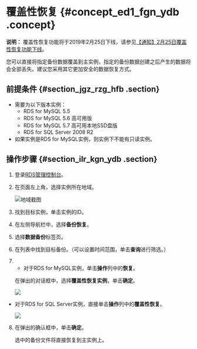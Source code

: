 # 覆盖性恢复 {#concept_ed1_fgn_ydb .concept}

**说明：** 覆盖性恢复功能将于2019年2月25日下线，请参见[【通知】2月25日覆盖性恢复功能下线](../../../../../intl.zh-CN/产品简介/【通知】2月25日覆盖性恢复功能下线.md#)。

您可以直接将指定备份数据覆盖到主实例，指定的备份数据创建之后产生的数据将会全部丢失。建议您采用其它更加安全的数据恢复方式。

## 前提条件 {#section_jgz_rzg_hfb .section}

-   需要为以下版本实例：
    -   RDS for MySQL 5.5
    -   RDS for MySQL 5.6 高可用版
    -   RDS for MySQL 5.7 高可用本地SSD盘版
    -   RDS for SQL Server 2008 R2
-   如果实例是RDS for MySQL实例，则实例下不能有只读实例。

## 操作步骤 {#section_ilr_kgn_ydb .section}

1.  登录[RDS管理控制台](https://rds.console.aliyun.com/)。
2.  在页面左上角，选择实例所在地域。

    ![地域截图](http://static-aliyun-doc.oss-cn-hangzhou.aliyuncs.com/assets/img/7882/154746018937169_zh-CN.png)

3.  找到目标实例，单击实例的ID。
4.  在左侧导航栏中，选择**备份恢复**。
5.  选择**数据备份**标签页。
6.  在列表中找到目标备份。（可以设置时间范围，单击**查询**进行筛选。）
7.  -   对于RDS for MySQL实例，单击**操作**列中的**恢复**。

    在弹出的对话框中，选择**覆盖性恢复实例**，单击**确定**。

    ![](http://static-aliyun-doc.oss-cn-hangzhou.aliyuncs.com/assets/img/7963/154746018913191_zh-CN.png)

-   对于RDS for SQL Server实例，直接单击**操作**列中的**覆盖性恢复**。

    ![](http://static-aliyun-doc.oss-cn-hangzhou.aliyuncs.com/assets/img/7963/15474601896111_zh-CN.png)

8.  在弹出的确认框中，单击**确定**。

    选中的备份文件将直接恢复到主实例上。


